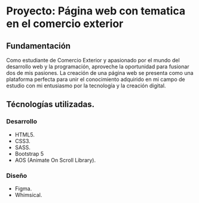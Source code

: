 # Proyecto: Página web con tematica en el comercio exterior

## Fundamentación

Como estudiante de Comercio Exterior y apasionado por el mundo del desarrollo web y la programación, aproveche la oportunidad para fusionar dos de mis pasiones. La creación de una página web se presenta como una plataforma perfecta para unir el conocimiento adquirido en mi campo de estudio con mi entusiasmo por la tecnología y la creación digital.

## Técnologías utilizadas.

### Desarrollo

* HTML5.
* CSS3.
* SASS.
* Bootstrap 5
* AOS (Animate On Scroll Library).

### Diseño

* Figma.
* Whimsical.